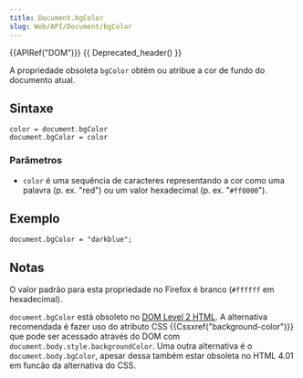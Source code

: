 ```yaml
---
title: Document.bgColor
slug: Web/API/Document/bgColor
---
```

{{APIRef("DOM")}} {{ Deprecated_header() }}

A propriedade obsoleta `bgColor` obtém ou atribue a cor de fundo do documento atual.

## Sintaxe

```
color = document.bgColor
document.bgColor = color
```

### Parâmetros

- `color` é uma sequência de caracteres representando a cor como uma palavra (p. ex. "red") ou um valor hexadecimal (p. ex. "`#ff0000`").

## Exemplo

```
document.bgColor = "darkblue";
```

## Notas

O valor padrão para esta propriedade no Firefox é branco (`#ffffff` em hexadecimal).

`document.bgColor` está obsoleto no [DOM Level 2 HTML](http://www.w3.org/TR/DOM-Level-2-HTML/html.html#ID-26809268). A alternativa recomendada é fazer uso do atributo CSS {{Cssxref("background-color")}} que pode ser acessado através do DOM com `document.body.style.backgroundColor`. Uma outra alternativa é o `document.body.bgColor`, apesar dessa também estar obsoleta no HTML 4.01 em funcão da alternativa do CSS.
